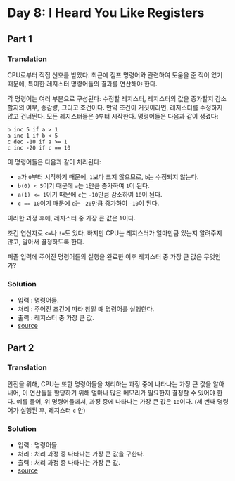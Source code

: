 # Day 8: I Heard You Like Registers
## Part 1
### Translation
CPU로부터 직접 신호를 받았다. 최근에 점프 명령어와 관련하여 도움을 준 적이 있기 때문에, 특이한 레지스터 명령어들의 결과를 연산해야 한다.  
  
각 명령어는 여러 부분으로 구성된다: 수정할 레지스터, 레지스터의 값을 증가할지 감소할지의 여부, 증감량, 그리고 조건이다. 만약 조건이 거짓이라면, 레지스터를 수정하지 않고 건너뛴다. 모든 레지스터들은 `0`부터 시작한다. 명령어들은 다음과 같이 생겼다:
```
b inc 5 if a > 1
a inc 1 if b < 5
c dec -10 if a >= 1
c inc -20 if c == 10
```
이 명령어들은 다음과 같이 처리된다:
   - `a`가 `0`부터 시작하기 때문에, `1`보다 크지 않으므로, `b`는 수정되지 않는다.
   - `b(0) < 5`이기 때문에 `a`는 `1`만큼 증가하여 `1`이 된다.
   - `a(1) <= 1`이기 때문에 `c`는 `-10`만큼 감소하여 `10`이 된다.
   - `c == 10`이기 때문에 `c`는 `-20`만큼 증가하여 `-10`이 된다.
  
이러한 과정 후에, 레지스터 중 가장 큰 값은 `1`이다.  
  
조건 연산자로 `<=`나 `!=`도 있다. 하지만 CPU는 레지스터가 얼마만큼 있는지 알려주지 않고, 알아서 결정하도록 한다.  
  
퍼즐 입력에 주어진 명령어들의 실행을 완료한 이후 레지스터 중 가장 큰 값은 무엇인가?
### Solution
- 입력 : 명령어들.
- 처리 : 주어진 조건에 따라 참일 떄 명령어를 실행한다.
- 출력 : 레지스터 중 가장 큰 값.
- [source](./Part_1/solution.py)

## Part 2
### Translation
안전을 위해, CPU는 또한 명령어들을 처리하는 과정 중에 나타나는 가장 큰 값을 알아내어, 이 연산들을 할당하기 위해 얼마나 많은 메모리가 필요한지 결정할 수 있어야 한다. 예를 들어, 위 명령어들에서, 과정 중에 나타나는 가장 큰 값은 `10`이다. (세 번째 명령어가 실행된 후, 레지스터 `c` 안)
### Solution
- 입력 : 명령어들.
- 처리 : 처리 과정 중 나타나는 가장 큰 값을 구한다.
- 출력 : 처리 과정 중 나타나는 가장 큰 값.
- [source](./Part_2/solution.py)